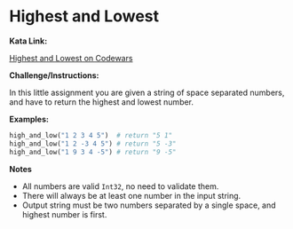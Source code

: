 # Highest and Lowest

**Kata Link:** 

[Highest and Lowest on Codewars](https://www.codewars.com/kata/554b4ac871d6813a03000035/train/python)

**Challenge/Instructions:**

In this little assignment you are given a string of space separated numbers, and have to return the highest and lowest number.

**Examples:**

```python
high_and_low("1 2 3 4 5")  # return "5 1"
high_and_low("1 2 -3 4 5") # return "5 -3"
high_and_low("1 9 3 4 -5") # return "9 -5"
```

**Notes**

- All numbers are valid `Int32`, no need to validate them.
- There will always be at least one number in the input string.
- Output string must be two numbers separated by a single space, and highest number is first.